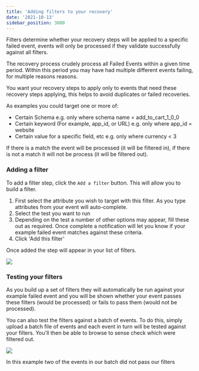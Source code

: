 ```yaml
---
title: 'Adding filters to your recovery'
date: '2021-10-13'
sidebar_position: 3000
---
```


Filters determine whether your recovery steps will be applied to a specific failed event, events will only be processed if they validate successfully against all filters.

The recovery process crudely process all Failed Events within a given time period. Within this period you may have had multiple different events failing, for multiple reasons reasons.

You want your recovery steps to apply only to events that need these recovery steps applying, this helps to avoid duplicates or failed recoveries.

As examples you could target one or more of:

- Certain Schema e.g. only where schema name = add_to_cart_1_0_0
- Certain keyword (For example, app_id, or URL) e.g. only where app_id = website
- Certain value for a specific field, etc e.g. only where currency < 3

If there is a match the event will be processed (it will be filtered in), if there is not a match it will not be process (it will be filtered out).

### Adding a filter

To add a filter step, click the `Add a filter` button. This will allow you to build a filter.

1. First select the attribute you wish to target with this filter. As you type attributes from your event will auto-complete.
2. Select the test you want to run
3. Depending on the test a number of other options may appear, fill these out as required. Once complete a notification will let you know if your example failed event matches against these criteria.
4. Click 'Add this filter'

Once added the step will appear in your list of filters.

![](images/Screen-Shot-2021-10-13-at-16.16.42.jpg)

### Testing your filters

As you build up a set of filters they will automatically be run against your example failed event and you will be shown whether your event passes these filters (would be processed) or fails to pass them (would not be processed).

You can also test the filters against a batch of events. To do this, simply upload a batch file of events and each event in turn will be tested against your filters. You'll then be able to browse to sense check which were filtered out.

![](images/Screen-Shot-2021-10-13-at-16.14.27.jpg)

In this example two of the events in our batch did not pass our filters
